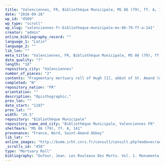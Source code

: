 ```yaml
---
title: "Valenciennes, FR, Bibliothèque Municipale, MS 86 (79), ff. A, 141"
date: "2016-09-28"
wp_id: "4509"
wp_type: "scroll"
wp_slug: "valenciennes-fr-bibliotheque-municipale-ms-86-79-ff-a-141"
creator: "admin"
online_bibliography_record: ""
language_1: "Latin"
language_2: ""
lib_lon: ""
meta_title: "Valenciennes, FR, Bibliothèque Municipale, MS 86 (79), ff. A, 141"
date_quality: "?"
length: "18"
repository_city: "Valenciennes"
number_of_pieces: "2"
contents: "Fragmentary mortuary roll of Hugh [I], abbot of St. Amand (d. 8 September 1107)."
completed: "N"
repository_nation: "FR"
orientation: ""
description: "Opisthographic."
prov_lon: ""
date_start: "1107"
prov_lat: ""
width: "26.5"
repository: "Bibliothèque Municipale"
repository_name_and_city: "Bibliothèque Municipale, Valenciennes FR"
shelfmark: "MS 86 (79), ff. A, 141"
provenance: "France, Nord, Saint-Amand Abbey"
lib_lat: ""
online_images: "http://bvmm.irht.cnrs.fr/consult/consult.php?mode=ecran&reproductionId=11446&VUE_ID=1313222&panier=false&carouselThere=false&nbVignettes=4x3&page=1&angle=0&zoom=&tailleReelle="
_scrolls_id: "450"
type: "Mortuary Roll"
bibliography: "Dufour, Jean. Les Rouleaux Des Morts. Vol. 1. Monumenta Palaeographica Medii Aevi. Series Gallica. Turnhout: Brepols, 2009. no. 111, III–IV."
---
```



